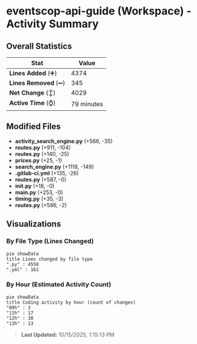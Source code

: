 # eventscop-api-guide (Workspace) - Activity Summary 

## Overall Statistics

| Stat                   | Value                                                             |
| ---------------------- | ----------------------------------------------------------------- |
| **Lines Added** (➕)   | 4374                                          |
| **Lines Removed** (➖) | 345                                        |
| **Net Change** (↕)    | 4029                |
| **Active Time** (⌚)   | 79 minutes |


## Modified Files
- **activity_search_engine.py** (+566, -35)
- **routes.py** (+911, -104)
- **routes.py** (+140, -25)
- **prices.py** (+25, -1)
- **search_engine.py** (+1118, -149)
- **.gitlab-ci.yml** (+135, -26)
- **routes.py** (+587, -0)
- **__init__.py** (+18, -0)
- **main.py** (+253, -0)
- **timing.py** (+35, -3)
- **routes.py** (+586, -2)

## Visualizations

### By File Type (Lines Changed)

```mermaid
pie showData
title Lines changed by file type
".py" : 4558
".yml" : 161
```

### By Hour (Estimated Activity Count)

```mermaid
pie showData
title Coding activity by hour (count of changes)
"09h" : 3
"11h" : 17
"12h" : 30
"13h" : 13
```


> **Last Updated:** 10/15/2025, 1:15:13 PM
